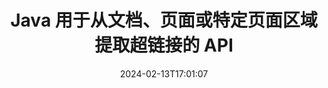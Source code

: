 ---
############################# Static ############################
layout: "auto-gen-parser"
date: 2024-02-13T17:01:07
draft: false
otherformats: dotm dotx epub html mht mhtml odp ods odt one otp ott pdf pps ppsx ppt
ext: dot

############################# Head ############################
head_title: "从 Java 中的文档中提取超链接"
head_description: "GroupDocs.Parser for Java API 允许开发者从文档、文档页面或 Excel、PowerPoint、PDF、Outlook 等特定页面区域中提取超链接。"

############################# Header ############################
title: "Java 用于从文档、页面或特定页面区域提取超链接的 API"
description: "GroupDocs.Parser for Java API 允许开发者从文档、文档页面或 PDF、DOCX、PPTX、EML、MSG、XLS、{322 的特定页面区域中提取超链接，从而简化开发人员的工作}、CSV、RTF、EPUB 等等。"
bg_image: "https://cms.admin.containerize.com/templates/aspose/App_Themes/V3/images/bg/header1.png"
bg_overlay: false
button:
    enable: true
    icon: "fas fa-arrow-down"
    label: "下载免费试用版"
    link: "https://downloads.groupdocs.com/parser/java"

############################# SubMenu ############################
submenu:
    enable: true

    left:
        img_alt: "GroupDocs.Parser for Java"
        image: "https://cms.admin.containerize.com/templates/groupdocs/images/product-logos/90x90-noborder/groupdocs-parser-java.png"
        product: "GroupDocs.Parser"
        platform: "Java"

    middle:
        button:

            # button loop
            - link: "https://apireference.groupdocs.com/parser/java"
              text: "API参考"

            # button loop
            - link: "https://github.com/groupdocs-parser"
              text: "代码示例"

            # button loop
            - link: "https://products.groupdocs.app/parser/family"
              text: "现场演示"

            # button loop
            - link: "https://purchase.groupdocs.com/pricing/parser/java"
              text: "价钱"

    right:
        link_download: "https://downloads.groupdocs.com/parser"
        link_learn: "https://docs.groupdocs.com/parser/java"
        link_buy: "https://purchase.groupdocs.com"

############################# About ############################
about:
    enable: true
    title: "如何通过 Java API 解析和提取 DOT 文档中的超链接？"
    content: |
        超链接是指向整个文档或文档中特定部分的一段文本、图像或图标。使用超链接允许用户导航到网页或文档。通常需要从文档中提取超链接并使用它来访问外部文档或网页。 GroupDocs.Parser for Java 是一个令人着迷的文档文本提取 API，它提供了用于实施文本和元数据提取解决方案的完整功能。它支持从 PDF、电子邮件、电子书、Microsoft Office 格式中提取文本和超链接：Word (DOC、DOCX)、PowerPoint (PPT、PPTX)、Excel ( XLS、XLSX）、LibreOffice 格式等等。它支持多种高级功能，用于文档解析、提取纯文本和结构化文本、按关键字搜索文本、提取元数据或图像、容器以及附件等等。
        
        

############################# Steps ############################
steps:
    enable: true
    title_left: "从 Java 中的 DOT 中提取超链接"
    content_left: |
        [GroupDocs.Parser for Java](/zh/parser/java/) 让 Java 开发者只需执行几个简单的步骤即可轻松从 DOT 文件中提取超链接。
        
        * 实例化初始文档的 [Parser](https://reference.groupdocs.com/java/parser/com.groupdocs.parser/Parser) 对象；
        * 检查文档是否支持超链接提取；
        * 调用 [getHyperlinks](https://reference.groupdocs.com/parser/java/com.groupdocs.parser/parser/#getHyperlinks--) 方法并获取 [PageHyperlinkArea](https://reference.groupdocs.com/parser/java/com.groupdocs.parser.data/PageHyperlinkArea) 对象；
        * 遍历集合并获取超链接文本和 URL。

    title_right: "了解有关超链接提取的更多信息"
    content_right: |
        * <a href="https://docs.groupdocs.com/parser/java/extract-hyperlinks-from-document/">如何从文档中提取超链接</a>
        * <a href="https://docs.groupdocs.com/parser/java/extract-hyperlinks-from-document-page/">如何从文档页面中提取超链接</a>
        * <a href="https://docs.groupdocs.com/parser/java/extract-hyperlinks-from-document-page-area/">如何从文档页面区域中提取超链接</a>
    
    code: |
     {{% parser/additional-styles %}}
     {{< parser/code-parser title="如何使用 Java 示例代码从 DOT 文件中提取超链接">}}

        ```java    
        // 使用 GroupDocs.Parser API 从 DOT 文件中提取超链接
        // 创建 Parser 类的实例
        try (Parser parser = new Parser(Constants.HyperlinksPdf)) {
            // 检查文档是否支持超链接提取
            if (!parser.getFeatures().isHyperlinks()) {
                System.out.println("文档不支持超链接提取。");
                return;
            }
            // 从文档中提取超链接
            Iterable<PageHyperlinkArea> hyperlinks = parser.getHyperlinks();
            // 迭代超链接
            for (PageHyperlinkArea h : hyperlinks) {
                // 打印超链接文本
                System.out.println(h.getText());
                // 打印超链接 URL
                System.out.println(h.getUrl());
                System.out.println();
            }
        }
        ```
     {{< /parser/code-parser >}}

############################# More ############################
more:
    enable: true
    title_left: "系统要求"
    content_left: |
        GroupDocs.Parser for Java 所有主要平台和操作系统均支持 API。在执行下面的代码之前，请确保您的系统上安装了以下先决条件。
        
        * 操作系统：Microsoft Windows、Linux、MacOS
        * 开发环境：NetBeans, Intellij IDEA, Eclipse, etc.
        * 构架
        * 从 [Maven](https://repository.groupdocs.com/webapp/#/artifacts/browse/tree/General/repo/com/groupdocs/groupdocs-parser) 下载最新版本的 GroupDocs.Parser for Java

    title_right: "为什么使用GroupDocs.Parser for Java"
    content_right: |
        * 支持从任何支持的文档中提取纯文本    
        * 通过用户定义的模板解析文档    
        * 全面支持结构化文本提取    
        * 通过关键字和正则表达式进行文本搜索    
        * 提取格式化文本、元数据、图像、容器和附件    
        * 提取某些支持的文档格式的目录    
        * 从 PDF 文档解析表单数据    
        * 从文档中提取超链接   
        
############################# About Formats ############################
about_formats:
    enable: true

############################# More Formats ############################
more_formats:
    enable: true
    title: "从其他文档格式中提取超链接"
    content: |
        Java 针对文件格式和图像的文档解析和超链接提取 API。提取一些流行文件格式的数据，如下所述。

############################# Back to top ###############################
back_to_top:
    enable: true
---